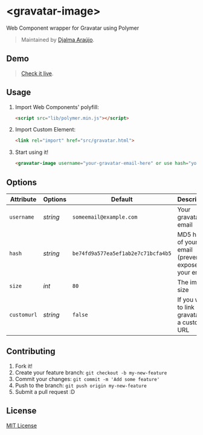 # &lt;gravatar-image&gt;

Web Component wrapper for Gravatar using Polymer

> Maintained by [Djalma Araújo](https://github.com/djalmaaraujo).

## Demo

> [Check it live](http://djalmaaraujo.github.io/gravatar-image).

## Usage

1. Import Web Components' polyfill:

	```html
	<script src="lib/polymer.min.js"></script>
	```

2. Import Custom Element:

	```html
	<link rel="import" href="src/gravatar.html">
	```

3. Start using it!

	```html
	<gravatar-image username="your-gravatar-email-here" or use hash="your-md5-email-here"></gravatar-image>
	```

## Options

Attribute   | Options                   | Default                            | Description
---         | ---                       | ---                                | ---
`username`  | *string*                  | `someemail@example.com`            | Your gravatar email
`hash`      | *string*                  | `be74fd9a577ea5ef1ab2e7c71bcfa4b5` | MD5 hash of your email (prevent to expose your email)
`size`      | *int* 	                  | `80`               		             | The img size
`customurl` | *string*                  | `false`                            | If you want to link gravatar to a custom URL


## Contributing

1. Fork it!
2. Create your feature branch: `git checkout -b my-new-feature`
3. Commit your changes: `git commit -m 'Add some feature'`
4. Push to the branch: `git push origin my-new-feature`
5. Submit a pull request :D

## License

[MIT License](http://opensource.org/licenses/MIT)